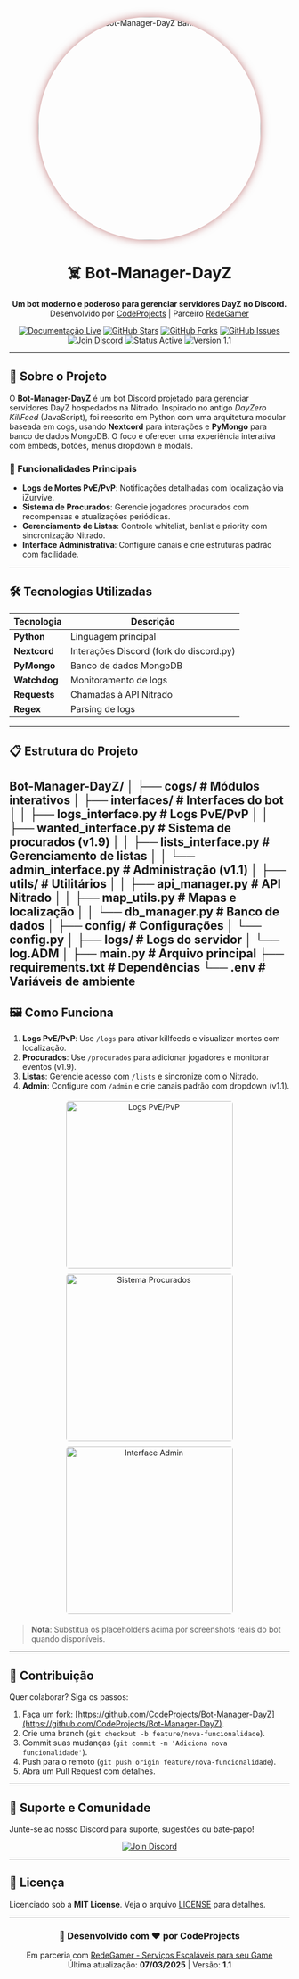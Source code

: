 <p align="center">
  <img src="https://imgur.com/Vlxf8T7" alt="Bot-Manager-DayZ Banner" width="400" style="border-radius: 50%; box-shadow: 0 0 15px rgba(139, 0, 0, 0.5);"/>
</p>

<h1 align="center">☠️ Bot-Manager-DayZ</h1>
<p align="center">
  <strong>Um bot moderno e poderoso para gerenciar servidores DayZ no Discord.</strong><br>
  Desenvolvido por <a href="https://github.com/CodeProjects">CodeProjects</a> | Parceiro <a href="https://discord.gg/redegamer">RedeGamer</a>
</p>

<p align="center">
  <a href="https://dayz-doc.redebots.shop/"><img src="https://img.shields.io/badge/Documentação-Live-brightgreen?style=for-the-badge&logo=readme" alt="Documentação Live"/></a>
  <a href="https://github.com/CodeProjects/Bot-Manager-DayZ"><img src="https://img.shields.io/github/stars/CodeProjects/Bot-Manager-DayZ?style=for-the-badge&logo=github&color=yellow" alt="GitHub Stars"/></a>
  <a href="https://github.com/CodeProjects/Bot-Manager-DayZ/fork"><img src="https://img.shields.io/github/forks/CodeProjects/Bot-Manager-DayZ?style=for-the-badge&logo=github&color=orange" alt="GitHub Forks"/></a>
  <a href="https://github.com/CodeProjects/Bot-Manager-DayZ/issues"><img src="https://img.shields.io/github/issues/CodeProjects/Bot-Manager-DayZ?style=for-the-badge&logo=github&color=red" alt="GitHub Issues"/></a>
  <a href="https://discord.gg/redegamer"><img src="https://img.shields.io/badge/Discord-Join%20Us-7289DA?style=for-the-badge&logo=discord" alt="Join Discord"/></a>
  <img src="https://img.shields.io/badge/Status-Active-brightgreen?style=for-the-badge" alt="Status Active"/>
  <img src="https://img.shields.io/badge/Version-1.1-blue?style=for-the-badge" alt="Version 1.1"/>
</p>

---

## 🚀 Sobre o Projeto

O **Bot-Manager-DayZ** é um bot Discord projetado para gerenciar servidores DayZ hospedados na Nitrado. Inspirado no antigo *DayZero KillFeed* (JavaScript), foi reescrito em Python com uma arquitetura modular baseada em cogs, usando **Nextcord** para interações e **PyMongo** para banco de dados MongoDB. O foco é oferecer uma experiência interativa com embeds, botões, menus dropdown e modals.

### 🎯 Funcionalidades Principais
- **Logs de Mortes PvE/PvP**: Notificações detalhadas com localização via iZurvive.
- **Sistema de Procurados**: Gerencie jogadores procurados com recompensas e atualizações periódicas.
- **Gerenciamento de Listas**: Controle whitelist, banlist e priority com sincronização Nitrado.
- **Interface Administrativa**: Configure canais e crie estruturas padrão com facilidade.

---

## 🛠️ Tecnologias Utilizadas

| Tecnologia       | Descrição                          |
|------------------|------------------------------------|
| **Python**       | Linguagem principal                |
| **Nextcord**     | Interações Discord (fork do discord.py) |
| **PyMongo**      | Banco de dados MongoDB            |
| **Watchdog**     | Monitoramento de logs             |
| **Requests**     | Chamadas à API Nitrado            |
| **Regex**        | Parsing de logs                   |

---

## 📋 Estrutura do Projeto

Bot-Manager-DayZ/
│
├── cogs/                       # Módulos interativos
│   ├── interfaces/             # Interfaces do bot
│   │   ├── logs_interface.py   # Logs PvE/PvP
│   │   ├── wanted_interface.py # Sistema de procurados (v1.9)
│   │   ├── lists_interface.py  # Gerenciamento de listas
│   │   └── admin_interface.py  # Administração (v1.1)
│   ├── utils/                  # Utilitários
│   │   ├── api_manager.py      # API Nitrado
│   │   ├── map_utils.py        # Mapas e localização
│   │   └── db_manager.py       # Banco de dados
│
├── config/                     # Configurações
│   └── config.py
│
├── logs/                       # Logs do servidor
│   └── log.ADM
│
├── main.py                     # Arquivo principal
├── requirements.txt            # Dependências
└── .env                        # Variáveis de ambiente
---

## 🖼️ Como Funciona

1. **Logs PvE/PvP**: Use `/logs` para ativar killfeeds e visualizar mortes com localização.
2. **Procurados**: Use `/procurados` para adicionar jogadores e monitorar eventos (v1.9).
3. **Listas**: Gerencie acesso com `/lists` e sincronize com o Nitrado.
4. **Admin**: Configure com `/admin` e crie canais padrão com dropdown (v1.1).

<p align="center">
  <img src="https://via.placeholder.com/300x150.png?text=Logs+PvE/PvP" alt="Logs PvE/PvP" width="300" style="border-radius: 5px; margin: 5px;"/>
  <img src="https://via.placeholder.com/300x150.png?text=Sistema+Procurados" alt="Sistema Procurados" width="300" style="border-radius: 5px; margin: 5px;"/>
  <img src="https://via.placeholder.com/300x150.png?text=Interface+Admin" alt="Interface Admin" width="300" style="border-radius: 5px; margin: 5px;"/>
</p>

> **Nota**: Substitua os placeholders acima por screenshots reais do bot quando disponíveis.

---

## 🤝 Contribuição

Quer colaborar? Siga os passos:

1. Faça um fork: [https://github.com/CodeProjects/Bot-Manager-DayZ](https://github.com/CodeProjects/Bot-Manager-DayZ).
2. Crie uma branch (`git checkout -b feature/nova-funcionalidade`).
3. Commit suas mudanças (`git commit -m 'Adiciona nova funcionalidade'`).
4. Push para o remoto (`git push origin feature/nova-funcionalidade`).
5. Abra um Pull Request com detalhes.

---

## 📡 Suporte e Comunidade

Junte-se ao nosso Discord para suporte, sugestões ou bate-papo!

<p align="center">
  <a href="https://discord.gg/redegamer"><img src="https://img.shields.io/badge/Discord-RedeGamer-7289DA?style=for-the-badge&logo=discord" alt="Join Discord"/></a>
</p>

---

## 📜 Licença

Licenciado sob a **MIT License**. Veja o arquivo [LICENSE](LICENSE) para detalhes.

---

<h3 align="center">🧟 Desenvolvido com ❤️ por CodeProjects</h3>
<p align="center">
  Em parceria com <a href="https://discord.gg/redegamer">RedeGamer - Serviços Escaláveis para seu Game</a><br>
  Última atualização: <strong>07/03/2025</strong> | Versão: <strong>1.1</strong>
</p>
